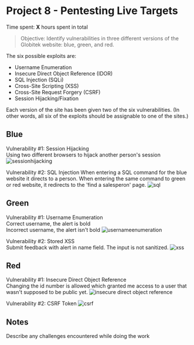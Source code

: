 # Project 8 - Pentesting Live Targets

Time spent: **X** hours spent in total

> Objective: Identify vulnerabilities in three different versions of the Globitek website: blue, green, and red.

The six possible exploits are:
* Username Enumeration
* Insecure Direct Object Reference (IDOR)
* SQL Injection (SQLi)
* Cross-Site Scripting (XSS)
* Cross-Site Request Forgery (CSRF)
* Session Hijacking/Fixation

Each version of the site has been given two of the six vulnerabilities. (In other words, all six of the exploits should be assignable to one of the sites.)

## Blue

Vulnerability #1: Session Hijacking  
Using two different browsers to hijack another person's session
![sessionhijacking](https://user-images.githubusercontent.com/15334096/38468589-8bc0654a-3b16-11e8-8716-9ff4d41a1928.gif)

Vulnerability #2: SQL Injection
When entering a SQL command for the blue website it directs to a person. When entering the same command to green or red website, it redirects to the 'find a salesperon' page. 
![sql](https://user-images.githubusercontent.com/15334096/38469550-8eb83512-3b24-11e8-9fad-8426825a99ef.gif)



## Green

Vulnerability #1: Username Enumeration  
Correct username, the alert is bold  
Incorrect username, the alert isn't bold
![usernameenumeration](https://user-images.githubusercontent.com/15334096/38468684-a4fbf618-3b17-11e8-8b07-280d74c2df8c.gif)


Vulnerability #2: Stored XSS  
Submit feedback with alert in name field. The input is not sanitized.
![xss](https://user-images.githubusercontent.com/15334096/38468886-4d4f0114-3b1a-11e8-8378-d6b0f11a4761.gif)



## Red

Vulnerability #1: Insecure Direct Object Reference  
Changing the id number is allowed which granted me access to a user that wasn't supposed to be public yet.
![insecure direct object reference](https://user-images.githubusercontent.com/15334096/38468930-e94adc00-3b1a-11e8-86d2-5b2d0ba00063.gif)


Vulnerability #2: CSRF Token
![csrf](https://user-images.githubusercontent.com/15334096/38469459-28cfa5e2-3b23-11e8-9fe6-ee43585cc690.gif)


## Notes

Describe any challenges encountered while doing the work
